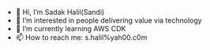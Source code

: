 - 👋 Hi, I’m Sadak Halil(Sandi)
- 👀 I’m interested in people delivering value via technology
- 🌱 I’m currently learning AWS CDK
- 📫 How to reach me: s.halil%yah00.c0m

<!---
sadak-halil/sadak-halil is a ✨ special ✨ repository because its `README.md` (this file) appears on your GitHub profile.
You can click the Preview link to take a look at your changes.
--->
